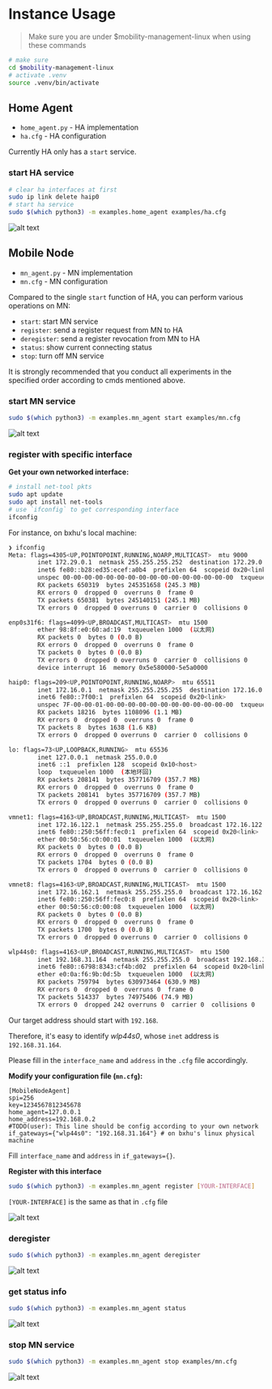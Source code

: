 # Instance Usage

> Make sure you are under $mobility-management-linux when using these commands

```bash
# make sure
cd $mobility-management-linux
# activate .venv
source .venv/bin/activate
```

## Home Agent

* `home_agent.py` - HA implementation
* `ha.cfg` - HA configuration

Currently HA only has a `start` service.

### start HA service

```bash
# clear ha interfaces at first
sudo ip link delete haip0
# start ha service
sudo $(which python3) -m examples.home_agent examples/ha.cfg
```

![alt text](../doc/image-0.png)

## Mobile Node

* `mn_agent.py` - MN implementation
* `mn.cfg` - MN configuration

Compared to the single `start` function of HA, you can perform various operations on MN:

- `start`: start MN service
- `register`: send a register request from MN to HA
- `deregister`: send a register revocation from MN to HA
- `status`: show current connecting status
- `stop`: turn off MN service

It is strongly recommended that you conduct all experiments in the specified order according to cmds mentioned above.

### start MN service

```bash
sudo $(which python3) -m examples.mn_agent start examples/mn.cfg
```

![alt text](../doc/image-1.png)

### register with specific interface

**Get your own networked interface:**

```bash
# install net-tool pkts
sudo apt update
sudo apt install net-tools
# use `ifconfig` to get corresponding interface
ifconfig
```

For instance, on bxhu's local machine:

```bash
❯ ifconfig
Meta: flags=4305<UP,POINTOPOINT,RUNNING,NOARP,MULTICAST>  mtu 9000
        inet 172.29.0.1  netmask 255.255.255.252  destination 172.29.0.1
        inet6 fe80::b28:ed35:ecef:a0b4  prefixlen 64  scopeid 0x20<link>
        unspec 00-00-00-00-00-00-00-00-00-00-00-00-00-00-00-00  txqueuelen 500  (未指定)
        RX packets 650319  bytes 245351658 (245.3 MB)
        RX errors 0  dropped 0  overruns 0  frame 0
        TX packets 650381  bytes 245140151 (245.1 MB)
        TX errors 0  dropped 0 overruns 0  carrier 0  collisions 0

enp0s31f6: flags=4099<UP,BROADCAST,MULTICAST>  mtu 1500
        ether 98:8f:e0:60:ad:19  txqueuelen 1000  (以太网)
        RX packets 0  bytes 0 (0.0 B)
        RX errors 0  dropped 0  overruns 0  frame 0
        TX packets 0  bytes 0 (0.0 B)
        TX errors 0  dropped 0 overruns 0  carrier 0  collisions 0
        device interrupt 16  memory 0x5e580000-5e5a0000  

haip0: flags=209<UP,POINTOPOINT,RUNNING,NOARP>  mtu 65511
        inet 172.16.0.1  netmask 255.255.255.255  destination 172.16.0.1
        inet6 fe80::7f00:1  prefixlen 64  scopeid 0x20<link>
        unspec 7F-00-00-01-00-00-00-00-00-00-00-00-00-00-00-00  txqueuelen 1000  (未指定)
        RX packets 18216  bytes 1108096 (1.1 MB)
        RX errors 0  dropped 0  overruns 0  frame 0
        TX packets 8  bytes 1638 (1.6 KB)
        TX errors 0  dropped 0 overruns 0  carrier 0  collisions 0

lo: flags=73<UP,LOOPBACK,RUNNING>  mtu 65536
        inet 127.0.0.1  netmask 255.0.0.0
        inet6 ::1  prefixlen 128  scopeid 0x10<host>
        loop  txqueuelen 1000  (本地环回)
        RX packets 208141  bytes 357716709 (357.7 MB)
        RX errors 0  dropped 0  overruns 0  frame 0
        TX packets 208141  bytes 357716709 (357.7 MB)
        TX errors 0  dropped 0 overruns 0  carrier 0  collisions 0

vmnet1: flags=4163<UP,BROADCAST,RUNNING,MULTICAST>  mtu 1500
        inet 172.16.122.1  netmask 255.255.255.0  broadcast 172.16.122.255
        inet6 fe80::250:56ff:fec0:1  prefixlen 64  scopeid 0x20<link>
        ether 00:50:56:c0:00:01  txqueuelen 1000  (以太网)
        RX packets 0  bytes 0 (0.0 B)
        RX errors 0  dropped 0  overruns 0  frame 0
        TX packets 1704  bytes 0 (0.0 B)
        TX errors 0  dropped 0 overruns 0  carrier 0  collisions 0

vmnet8: flags=4163<UP,BROADCAST,RUNNING,MULTICAST>  mtu 1500
        inet 172.16.162.1  netmask 255.255.255.0  broadcast 172.16.162.255
        inet6 fe80::250:56ff:fec0:8  prefixlen 64  scopeid 0x20<link>
        ether 00:50:56:c0:00:08  txqueuelen 1000  (以太网)
        RX packets 0  bytes 0 (0.0 B)
        RX errors 0  dropped 0  overruns 0  frame 0
        TX packets 1700  bytes 0 (0.0 B)
        TX errors 0  dropped 0 overruns 0  carrier 0  collisions 0

wlp44s0: flags=4163<UP,BROADCAST,RUNNING,MULTICAST>  mtu 1500
        inet 192.168.31.164  netmask 255.255.255.0  broadcast 192.168.31.255
        inet6 fe80::6798:8343:cf4b:d02  prefixlen 64  scopeid 0x20<link>
        ether e0:0a:f6:9b:0d:5b  txqueuelen 1000  (以太网)
        RX packets 759794  bytes 630973464 (630.9 MB)
        RX errors 0  dropped 0  overruns 0  frame 0
        TX packets 514337  bytes 74975406 (74.9 MB)
        TX errors 0  dropped 242 overruns 0  carrier 0  collisions 0
```

Our target address should start with `192.168`.  

Therefore, it's easy to identify *wlp44s0*, whose `inet` address is `192.168.31.164`.  

Please fill in the `interface_name` and `address` in the `.cfg` file accordingly.

**Modify your configuration file (`mn.cfg`):**

```
[MobileNodeAgent]
spi=256
key=1234567812345678
home_agent=127.0.0.1
home_address=192.168.0.2
#TODO(user): This line should be config according to your own network
if_gateways={"wlp44s0": "192.168.31.164"} # on bxhu's linux physical machine
```

Fill `interface_name` and `address` in `if_gateways={}`.

**Register with this interface**

```bash
sudo $(which python3) -m examples.mn_agent register [YOUR-INTERFACE]
```

`[YOUR-INTERFACE]` is the same as that in `.cfg` file

![alt text](../doc/image-2.png)

### deregister

```bash
sudo $(which python3) -m examples.mn_agent deregister
```

![alt text](../doc/image-3.png)

### get status info

```bash
sudo $(which python3) -m examples.mn_agent status
```

![alt text](../doc/image-4.png)

### stop MN service

```bash
sudo $(which python3) -m examples.mn_agent stop examples/mn.cfg
```

![alt text](../doc/image-5.png)

